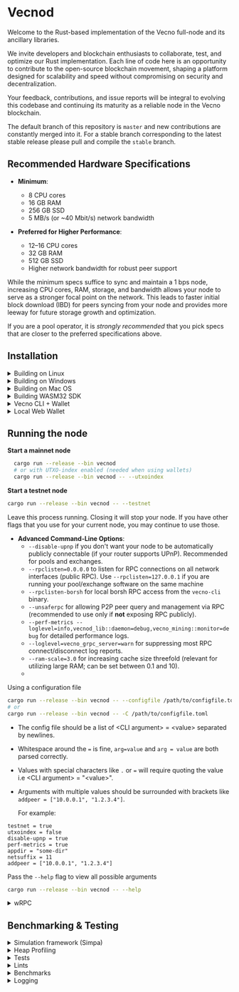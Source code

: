 <h1>Vecnod</h1>

Welcome to the Rust-based implementation of the Vecno full-node and its ancillary libraries.

We invite developers and blockchain enthusiasts to collaborate, test, and optimize our Rust implementation. Each line of code here is an opportunity to contribute to the open-source blockchain movement, shaping a platform designed for scalability and speed without compromising on security and decentralization.

Your feedback, contributions, and issue reports will be integral to evolving this codebase and continuing its maturity as a reliable node in the Vecno blockchain.

The default branch of this repository is `master` and new contributions are constantly merged into it. For a stable branch corresponding to the latest stable release please pull and compile the `stable` branch.


## Recommended Hardware Specifications

- **Minimum**:

  - 8 CPU cores
  - 16 GB RAM
  - 256 GB SSD
  - 5 MB/s (or ~40 Mbit/s) network bandwidth
- **Preferred for Higher Performance**:

  - 12–16 CPU cores
  - 32 GB RAM
  - 512 GB SSD
  - Higher network bandwidth for robust peer support

While the minimum specs suffice to sync and maintain a 1 bps node, increasing CPU cores, RAM, storage, and bandwidth allows your node to serve as a stronger focal point on the network. This leads to faster initial block download (IBD) for peers syncing from your node and provides more leeway for future storage growth and optimization.

If you are a pool operator, it is _strongly recommended_ that you pick specs that are closer to the preferred specifications above.


## Installation

<details>
  <summary>Building on Linux</summary>

1. Install general prerequisites

   ```bash
   sudo apt install curl git build-essential libssl-dev pkg-config
   ```
2. Install Protobuf (required for gRPC)

   ```bash
   sudo apt install protobuf-compiler libprotobuf-dev #Required for gRPC
   ```
3. Install the clang toolchain (required for RocksDB and WASM secp256k1 builds)

   ```bash
   sudo apt-get install clang-format clang-tidy \
   clang-tools clang clangd libc++-dev \
   libc++1 libc++abi-dev libc++abi1 \
   libclang-dev libclang1 liblldb-dev \
   libllvm-ocaml-dev libomp-dev libomp5 \
   lld lldb llvm-dev llvm-runtime \
   llvm python3-clang
   ```
4. Install the [rust toolchain](https://rustup.rs/)

   If you already have rust installed, update it by running: `rustup update`
5. Install wasm-pack

   ```bash
   cargo install wasm-pack
   ```
6. Install wasm32 target

   ```bash
   rustup target add wasm32-unknown-unknown
   ```
7. Clone the repo

   ```bash
   git clone https://github.com/Vecno-Foundation/vecnod
   cd vecnod
   ```

</details>

<details>
  <summary>Building on Windows</summary>

1. [Install Git for Windows](https://gitforwindows.org/) or an alternative Git distribution.
2. Install [Protocol Buffers](https://github.com/protocolbuffers/protobuf/releases/download/v21.10/protoc-21.10-win64.zip) and add the `bin` directory to your `Path`
3. Install [LLVM-15.0.6-win64.exe](https://github.com/llvm/llvm-project/releases/download/llvmorg-15.0.6/LLVM-15.0.6-win64.exe)

   Add the `bin` directory of the LLVM installation (`C:\Program Files\LLVM\bin`) to PATH

   set `LIBCLANG_PATH` environment variable to point to the `bin` directory as well

   **IMPORTANT:** Due to C++ dependency configuration issues, LLVM `AR` installation on Windows may not function correctly when switching between WASM and native C++ code compilation (native `RocksDB+secp256k1` vs WASM32 builds of `secp256k1`). Unfortunately, manually setting `AR` environment variable also confuses C++ build toolchain (it should not be set for native but should be set for WASM32 targets). Currently, the best way to address this, is as follows: after installing LLVM on Windows, go to the target `bin` installation directory and copy or rename `LLVM_AR.exe` to `AR.exe`.
4. Install the [rust toolchain](https://rustup.rs/)

   If you already have rust installed, update it by running: `rustup update`
5. Install wasm-pack

   ```bash
   cargo install wasm-pack
   ```
6. Install wasm32 target

   ```bash
   rustup target add wasm32-unknown-unknown
   ```
7. Clone the repo

   ```bash
   git clone https://github.com/Vecno-Foundation/vecnod
   cd vecnod
   ```

</details>

<details>
  <summary>Building on Mac OS</summary>

1. Install Protobuf (required for gRPC)

   ```bash
   brew install protobuf
   ```
2. Install llvm.

   The default XCode installation of `llvm` does not support WASM build targets.
   To build WASM on MacOS you need to install `llvm` from homebrew (at the time of writing, the llvm version for MacOS is 16.0.1).

   ```bash
   brew install llvm
   ```

   **NOTE:** Homebrew can use different keg installation locations depending on your configuration. For example:

   - `/opt/homebrew/opt/llvm` -> `/opt/homebrew/Cellar/llvm/16.0.1`
   - `/usr/local/Cellar/llvm/16.0.1`

   To determine the installation location you can use `brew list llvm` command and then modify the paths below accordingly:

   ```bash
   % brew list llvm
   /usr/local/Cellar/llvm/16.0.1/bin/FileCheck
   /usr/local/Cellar/llvm/16.0.1/bin/UnicodeNameMappingGenerator
   ...
   ```

   If you have `/opt/homebrew/Cellar`, then you should be able to use `/opt/homebrew/opt/llvm`.

   Add the following to your `~/.zshrc` file:

   ```bash
   export PATH="/opt/homebrew/opt/llvm/bin:$PATH"
   export LDFLAGS="-L/opt/homebrew/opt/llvm/lib"
   export CPPFLAGS="-I/opt/homebrew/opt/llvm/include"
   export AR=/opt/homebrew/opt/llvm/bin/llvm-ar
   ```

   Reload the `~/.zshrc` file

   ```bash
   source ~/.zshrc
   ```
3. Install the [rust toolchain](https://rustup.rs/)

   If you already have rust installed, update it by running: `rustup update`
4. Install wasm-pack

   ```bash
   cargo install wasm-pack
   ```
5. Install wasm32 target

   ```bash
   rustup target add wasm32-unknown-unknown
   ```
6. Clone the repo

   ```bash
   git clone https://github.com/Vecno-Foundation/vecnod
   cd vecnod
   ```

</details>

<details>

<summary>Building WASM32 SDK</summary>

  Rust WebAssembly (WASM) refers to the use of the Rust programming language to write code that can be compiled into WebAssembly, a binary instruction format that runs in web browsers and NodeJs. This allows for easy development using JavaScript and TypeScript programming languages while retaining the benefits of Rust.

  WASM SDK components can be built from sources by running:
    - `./build-release` - build a full release package (includes both release and debug builds for web and nodejs targets)
    - `./build-docs` - build TypeScript documentation
    - `./build-web` - release web build
    - `./build-web-dev` - development web build
    - `./build-nodejs` - release nodejs build
    - `./build-nodejs-dev` - development nodejs build

  IMPORTANT: do not use `dev` builds in production. They are significantly larger, slower and include debug symbols.

### Requirements

- NodeJs (v20+): https://nodejs.org/en
- TypeDoc: https://typedoc.org/

### Builds & documentation

- Release builds: https://github.com/Vecno-Foundation/vecnod/releases

</details>
<details>

<summary>
Vecno CLI + Wallet
</summary>

`vecno-cli` crate provides a cli-driven RPC interface to the node and a
terminal interface to the Vecno Wallet runtime. These wallets are
compatible with WASM SDK Wallet API

```bash
cd cli
cargo run --release
```

</details>

<details>

<summary>
Local Web Wallet
</summary>

Run an http server inside of `wallet/wasm/web` folder. If you don't have once, you can use the following:

```bash
cd wallet/wasm/web
cargo install basic-http-server
basic-http-server
```

The *basic-http-server* will serve on port 4000 by default, so open your web browser and load http://localhost:4000

The framework is compatible with all major desktop and mobile browsers.

</details>

## Running the node

  **Start a mainnet node**

```bash
  cargo run --release --bin vecnod
  # or with UTXO-index enabled (needed when using wallets)
  cargo run --release --bin vecnod -- --utxoindex
```

 **Start a testnet node**

```bash
cargo run --release --bin vecnod -- --testnet
```


Leave this process running. Closing it will stop your node. If you have other flags that you use for your current node, you may continue to use those.

- **Advanced Command-Line Options**:
  - `--disable-upnp` if you don't want your node to be automatically publicly connectable (if your router supports UPnP). Recommended for pools and exchanges.
  - `--rpclisten=0.0.0.0` to listen for RPC connections on all network interfaces (public RPC). Use `--rpclisten=127.0.0.1` if you are running your pool/exchange software on the same machine
  - `--rpclisten-borsh` for local borsh RPC access from the `vecno-cli` binary.
  - `--unsaferpc` for allowing P2P peer query and management via RPC (recommended to use only if **not** exposing RPC publicly).
  - `--perf-metrics --loglevel=info,vecnod_lib::daemon=debug,vecno_mining::monitor=debug` for detailed performance logs.
  - `--loglevel=vecno_grpc_server=warn` for suppressing most RPC connect/disconnect log reports.
  - `--ram-scale=3.0` for increasing cache size threefold (relevant for utilizing large RAM; can be set between 0.1 and 10).
  - 

<summary>
Using a configuration file
  </summary>

```bash
cargo run --release --bin vecnod -- --configfile /path/to/configfile.toml
# or
cargo run --release --bin vecnod -- -C /path/to/configfile.toml
```

- The config file should be a list of \<CLI argument\> = \<value\> separated by newlines.
- Whitespace around the `=` is fine, `arg=value` and `arg = value` are both parsed correctly.
- Values with special characters like `.` or `=` will require quoting the value i.e \<CLI argument\> = "\<value\>".
- Arguments with multiple values should be surrounded with brackets like `addpeer = ["10.0.0.1", "1.2.3.4"]`.

  For example:

```
testnet = true
utxoindex = false
disable-upnp = true
perf-metrics = true
appdir = "some-dir"
netsuffix = 11
addpeer = ["10.0.0.1", "1.2.3.4"]
```

 Pass the `--help` flag to view all possible arguments

```bash
cargo run --release --bin vecnod -- --help
```

</details>

<details>

<summary>
wRPC
  </summary>

  wRPC subsystem is disabled by default in `vecnod` and can be enabled via:

  JSON protocol:

```bash
  --rpclisten-json=<interface:port>
  # or use the defaults for current network
  --rpclisten-json=default
```

  Borsh protocol:

```bash
  --rpclisten-borsh=<interface:port>
  # or use the defaults for current network
  --rpclisten-borsh=default
```

  **Sidenote:**

  Vecno integrates an optional wRPC
  subsystem. wRPC is a high-performance, platform-neutral, Rust-centric, WebSocket-framed RPC
  implementation that can use [Borsh](https://borsh.io/) and JSON protocol encoding.

  JSON protocol messaging
  is similar to JSON-RPC 1.0, but differs from the specification due to server-side
  notifications.

  [Borsh](https://borsh.io/) encoding is meant for inter-process communication. When using [Borsh](https://borsh.io/)
  both client and server should be built from the same codebase.

  JSON protocol is based on
  Vecno data structures and is data-structure-version agnostic. You can connect to the
  JSON endpoint using any WebSocket library. Built-in RPC clients for JavaScript and
  TypeScript capable of running in web browsers and Node.js are available as a part of
  the Vecno WASM framework.

</details>

## Benchmarking & Testing

<details>

<summary>Simulation framework (Simpa)</summary>

The current codebase supports a full in-process network simulation, building an actual DAG over virtual time with virtual delay and benchmarking validation time (following the simulation generation).

To see the available commands

```bash
cargo run --release --bin simpa -- --help
```

The following command will run a simulation to produce 1000 blocks with communication delay of 2 seconds and 8 BPS (blocks per second) while attempting to fill each block with up to 200 transactions.

```bash
cargo run --release --bin simpa -- -t=200 -d=2 -b=8 -n=1000
```

</details>

<details>

<summary>Heap Profiling</summary>

Heap-profiling in `vecnod` and `simpa` can be done by enabling `heap` feature and profile using the `--features` argument

```bash
cargo run --bin vecnod --profile heap --features=heap
```

It will produce `{bin-name}-heap.json` file in the root of the workdir, that can be inspected by the [dhat-viewer](https://github.com/unofficial-mirror/valgrind/tree/master/dhat)

</details>

<details>

<summary>Tests</summary>

**Run unit and most integration tests**

```bash
cd vecnod
cargo test --release
// or install nextest and run
```

**Using nextest**

```bash
cd vecnod
cargo nextest run --release
```

</details>

<details>

<summary>Lints</summary>

```bash
cd vecnd
./check
```

</details>

<details>

<summary>Benchmarks</summary>

```bash
cd vecnod
cargo bench
```

</details>

<details>

<summary>Logging</summary>

Logging in `vecnod` and `simpa` can be [filtered](https://docs.rs/env_logger/0.10.0/env_logger/#filtering-results) by either:

1. Defining the environment variable `RUST_LOG`
2. Adding the --loglevel argument like in the following example:

   ```
   (cargo run --bin vecnod -- --loglevel info,vecno_rpc_core=trace,vecno_grpc_core=trace,consensus=trace,vecno_core=trace) 2>&1 | tee ~/vecnod.log
   ```

   In this command we set the `loglevel` to `INFO`.

</details>
